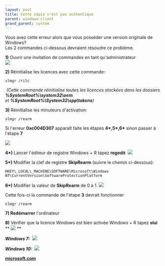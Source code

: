 ```yaml
---
layout: post
title: Cette copie n'est pas authentique
parent: windows-client
grand_parent: system
---
```


Vous avez cette erreur alors que vous posséder une version originale de Windows?  
Les 2 commandes ci-dessous devraient résoudre ce problème.  

**1)** Ouvrir une invitation de commandes en tant qu'administrateur  
![](https://1.bp.blogspot.com/-JBaNCPNeyyQ/YLVrX1gy7LI/AAAAAAAAE9k/6OwGki9dSkU02qwYa2OZzSZVvNr6zy0rwCPcBGAYYCw/s16000/oem_1.webp)

**2)** Réinitialise les licences avec cette commande:
```batch
slmgr /rilc
```
 _(Cette commande réinitialise toutes les licences stockées dans les dossiers_  
_**%SystemRoot%\system32\oem** et **%SystemRoot%\System32\spp\tokens**)_  

**3)** Réinitialise les minuteurs d'activation:
```batch
slmgr /rearm
```
Si l'erreur **0xc004D307** apparaît faite les étapes **4\*,5\*,6\*** sinon passer à l'étape **7**

![](https://4.bp.blogspot.com/-G-5XCmbmOWg/WlymAOkZVHI/AAAAAAAAAJs/ucOx-EsYTzAfEMev6Wn-UZi4O93YGdMUgCLcBGAs/s1600/erreur_0XC004D307.jpg)


**4\*)** Lancer l'éditeur de registre Windows + R tapez **regedit**
 **![](https://1.bp.blogspot.com/-iiuH5nyVtUI/YLQkEGsi8JI/AAAAAAAAE7o/ScFdiocYNkoKmH4aEsbdUdRoFbrptqLkwCPcBGAYYCw/s16000/ezgif.com-gif-maker%25281%2529.gif)**  

**5\*)** Modifier la clef de registre **SkipRearm** (suivre le chemin ci-dessous):  
```regedit
HKEY\_LOCAL\_MACHINE\SOFTWARE\Microsoft\Windows NT\CurrentVersion\SoftwareProtectionPlatform
```

**6\*)** Modifier la valeur de **SkipRearm** de 0 à 1.
![](https://1.bp.blogspot.com/-9bwdFxCUABM/YLV7CN1EG9I/AAAAAAAAE_c/ydtXJu5d6Js0Gg1ggGX4rtAy7Nlc31b8gCNcBGAsYHQ/s16000/a4cfa-iss7t.webp)

Cette fois-ci la commande de l'étape **3** devrait fonctionner  
```batch
slmgr /rearm
```
**7) Redémarrer** l'ordinateur  

**8)** Vérifier que la licence Windows est bien activée Windows + R tapez **slui**
**
![](https://1.bp.blogspot.com/-K9lLhJ0LYdc/YLV51fJ2RWI/AAAAAAAAE_M/cedetBB8kZkxVN3QdEjJZxBTZ3xtwmAzQCNcBGAsYHQ/s16000/aomgb-dz8xt.webp)
**

_**Windows 7:**_
 _**![](https://1.bp.blogspot.com/-eAn2LxIjJBU/YLV5Lp9E2lI/AAAAAAAAE_E/BSfjcq4nq90cnZ7fg9688M3IeLuTVvgZwCNcBGAsYHQ/s16000/Activation-r%25C3%25A9ussie.webp)**_  

**_Windows 10:_**
 **_![](https://1.bp.blogspot.com/-NOKruhSPBTM/YLV56YJo3xI/AAAAAAAAE_Q/-wf6K974-EA1iWBkPOxPwnZKVs1BJdLuACNcBGAsYHQ/s16000/aazpp-focc6.webp)_**  

**[microsoft.com](https://docs.microsoft.com/en-us/previous-versions/windows/it-pro/windows-server-2012-R2-and-2012/dn502540(v=ws.11))**
